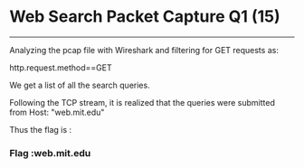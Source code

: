 <h1>Web Search Packet Capture Q1 (15)</h1>
<hr>
Analyzing the pcap file with Wireshark and filtering for GET requests as:
  <p>http.request.method==GET</p>

We get a list of all the search queries. 

Following the TCP stream, it is realized that the queries were submitted from Host: "web.mit.edu"

Thus the flag is :
<p><h3> Flag :web.mit.edu</h3></p>
